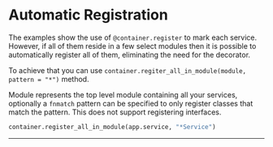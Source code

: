 # Automatic Registration

The examples show the use of `@container.register` to mark each service. 
However, if all of them reside in a few select modules then it is possible to automatically register 
all of them, eliminating the need for the decorator.

To achieve that you can use `container.regiter_all_in_module(module, pattern = "*")` method.

Module represents the top level module containing all your services, optionally a `fnmatch` pattern can be specified
to only register classes that match the pattern. This does not support registering interfaces.

```python
container.register_all_in_module(app.service, "*Service")
```
****